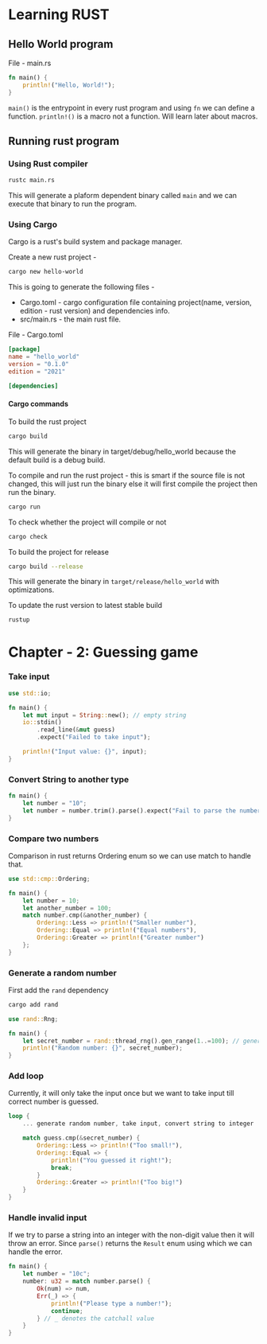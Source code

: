 # Learning RUST

## Hello World program
File - main.rs
```rust
fn main() {
    println!("Hello, World!");
}
```

`main()` is the entrypoint in every rust program and using `fn` we can define a function.
`println!()` is a macro not a function. Will learn later about macros.

## Running rust program

### Using Rust compiler

```bash
rustc main.rs
```
This will generate a plaform dependent binary called `main` and we can execute that binary to run the program.

### Using Cargo
Cargo is a rust's build system and package manager.

Create a new rust project - 
```bash
cargo new hello-world
```

This is going to generate the following files - 
 - Cargo.toml - cargo configuration file containing project(name, version, edition - rust version) and dependencies info.
 - src/main.rs - the main rust file.

File - Cargo.toml
```toml
[package]
name = "hello_world"
version = "0.1.0"
edition = "2021"

[dependencies]
```

#### Cargo commands
To build the rust project
```bash
cargo build
```
This will generate the binary in target/debug/hello_world because the default build is a debug build.

To compile and run the rust project - this is smart if the source file is not changed, this will just run the binary else it will first compile the project then run the binary.
```bash
cargo run
```

To check whether the project will compile or not
```bash
cargo check
```

To build the project for release
```bash
cargo build --release
```
This will generate the binary in `target/release/hello_world` with optimizations.

To update the rust version to latest stable build
```bash
rustup
```

# Chapter - 2: Guessing game

### Take input
```rust
use std::io;

fn main() {
    let mut input = String::new(); // empty string
    io::stdin()
        .read_line(&mut guess)
        .expect("Failed to take input");

    println!("Input value: {}", input);
}
```

### Convert String to another type

```rust
fn main() {
    let number = "10";
    let number = number.trim().parse().expect("Fail to parse the number");
}
```

### Compare two numbers
Comparison in rust returns Ordering enum so we can use match to handle that.
```rust
use std::cmp::Ordering;

fn main() {
    let number = 10;
    let another_number = 100;
    match number.cmp(&another_number) {
        Ordering::Less => println!("Smaller number"),
        Ordering::Equal => println!("Equal numbers"),
        Ordering::Greater => println!("Greater number")
    };
}
```

### Generate a random number
First add the `rand` dependency
```bash
cargo add rand
```

```rust
use rand::Rng;

fn main() {
    let secret_number = rand::thread_rng().gen_range(1..=100); // generating a random number in the range [1, 100]
    println!("Random number: {}", secret_number);
}
```

### Add loop
Currently, it will only take the input once but we want to take input till correct number is guessed.

```rust
loop {
    ... generate random number, take input, convert string to integer

    match guess.cmp(&secret_number) {
        Ordering::Less => println!("Too small!"),
        Ordering::Equal => {
            println!("You guessed it right!");
            break;
        }
        Ordering::Greater => println!("Too big!")
    }
}
```

### Handle invalid input
If we try to parse a string into an integer with the non-digit value then it will throw an error.
Since `parse()` returns the `Result` enum using which we can handle the error.

```rust
fn main() {
    let number = "10c";
    number: u32 = match number.parse() {
        Ok(num) => num,
        Err(_) => {
            println!("Please type a number!");
            continue;
        } // _ denotes the catchall value
    }
}
```